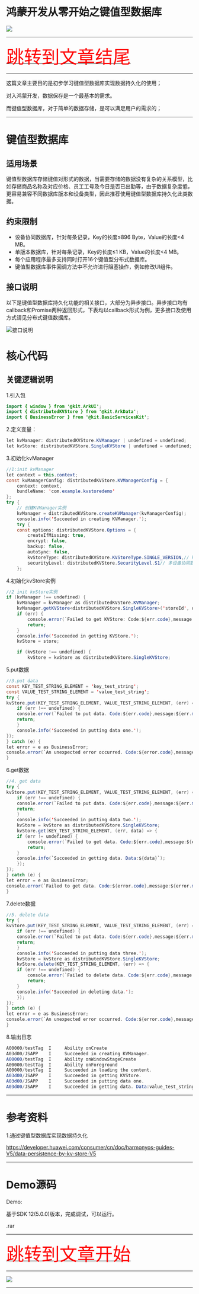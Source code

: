 # 鸿蒙开发从零开始之键值型数据库

<img src="../image/flower_011.png">


---

[<font face='黑体' color=#ff0000 size=40 >跳转到文章结尾</font>](#Demo源码)

---

这篇文章主要目的是初步学习键值型数据库实现数据持久化的使用；


对入鸿蒙开发，数据保存是一个最基本的需求。

而键值型数据库，对于简单的数据存储，是可以满足用户的需求的；

---

# 键值型数据库

## 适用场景
键值型数据库存储键值对形式的数据，当需要存储的数据没有复杂的关系模型，比如存储商品名称及对应价格、员工工号及今日是否已出勤等，由于数据复杂度低，更容易兼容不同数据库版本和设备类型，因此推荐使用键值型数据库持久化此类数据。


## 约束限制
- 设备协同数据库，针对每条记录，Key的长度≤896 Byte，Value的长度<4 MB。
- 单版本数据库，针对每条记录，Key的长度≤1 KB，Value的长度<4 MB。
- 每个应用程序最多支持同时打开16个键值型分布式数据库。
- 键值型数据库事件回调方法中不允许进行阻塞操作，例如修改UI组件。

## 接口说明

以下是键值型数据库持久化功能的相关接口，大部分为异步接口。异步接口均有callback和Promise两种返回形式，下表均以callback形式为例，更多接口及使用方式请见分布式键值数据库。

![接口说明](接口说明.png)


# 核心代码


## 关键逻辑说明


1.引入包

```java
import { window } from '@kit.ArkUI';
import { distributedKVStore } from '@kit.ArkData';
import { BusinessError } from '@kit.BasicServicesKit';
```

2.定义变量：

```java
let kvManager: distributedKVStore.KVManager | undefined = undefined;
let kvStore: distributedKVStore.SingleKVStore | undefined = undefined;
```

3.初始化kvManager
```java
//1:init kvManager
let context = this.context;
const kvManagerConfig: distributedKVStore.KVManagerConfig = {
    context: context,
    bundleName: 'com.example.kvstoredemo'
};
try {
    // 创建KVManager实例
    kvManager = distributedKVStore.createKVManager(kvManagerConfig);
    console.info('Succeeded in creating KVManager.');
    try {
    const options: distributedKVStore.Options = {
        createIfMissing: true,
        encrypt: false,
        backup: false,
        autoSync: false,
        kvStoreType: distributedKVStore.KVStoreType.SINGLE_VERSION,// kvStoreType不填时，默认创建多设备协同数据库
        securityLevel: distributedKVStore.SecurityLevel.S1// 多设备协同数据库：kvStoreType: distributedKVStore.KVStoreType.DEVICE_COLLABORATION,
    };
```


4.初始化kvStore实例

```java
//2 init kvStore实例
if (kvManager !== undefined) {
    kvManager = kvManager as distributedKVStore.KVManager;
    kvManager.getKVStore<distributedKVStore.SingleKVStore>('storeId', options, (err, store: distributedKVStore.SingleKVStore) => {
    if (err) {
        console.error(`Failed to get KVStore: Code:${err.code},message:${err.message}`);
        return;
    }
    console.info('Succeeded in getting KVStore.');
    kvStore = store;

    if (kvStore !== undefined) {
        kvStore = kvStore as distributedKVStore.SingleKVStore;
```

5.put数据

```java
//3.put data
const KEY_TEST_STRING_ELEMENT = 'key_test_string';
const VALUE_TEST_STRING_ELEMENT = 'value_test_string';
try {
kvStore.put(KEY_TEST_STRING_ELEMENT, VALUE_TEST_STRING_ELEMENT, (err) => {
    if (err !== undefined) {
    console.error(`Failed to put data. Code:${err.code},message:${err.message}`);
    return;
    }
    console.info('Succeeded in putting data one.');
});
} catch (e) {
let error = e as BusinessError;
console.error(`An unexpected error occurred. Code:${error.code},message:${error.message}`);
}
```



6.get数据

```java
//4. get data
try {
kvStore.put(KEY_TEST_STRING_ELEMENT, VALUE_TEST_STRING_ELEMENT, (err) => {
    if (err !== undefined) {
    console.error(`Failed to put data. Code:${err.code},message:${err.message}`);
    return;
    }
    console.info('Succeeded in putting data two.');
    kvStore = kvStore as distributedKVStore.SingleKVStore;
    kvStore.get(KEY_TEST_STRING_ELEMENT, (err, data) => {
    if (err != undefined) {
        console.error(`Failed to get data. Code:${err.code},message:${err.message}`);
        return;
    }
    console.info(`Succeeded in getting data. Data:${data}`);
    });
});
} catch (e) {
let error = e as BusinessError;
console.error(`Failed to get data. Code:${error.code},message:${error.message}`);
}
```



7.delete数据

```java
//5. delete data
try {
kvStore.put(KEY_TEST_STRING_ELEMENT, VALUE_TEST_STRING_ELEMENT, (err) => {
    if (err !== undefined) {
    console.error(`Failed to put data. Code:${err.code},message:${err.message}`);
    return;
    }
    console.info('Succeeded in putting data three.');
    kvStore = kvStore as distributedKVStore.SingleKVStore;
    kvStore.delete(KEY_TEST_STRING_ELEMENT, (err) => {
    if (err !== undefined) {
        console.error(`Failed to delete data. Code:${err.code},message:${err.message}`);
        return;
    }
    console.info('Succeeded in deleting data.');
    });
});
} catch (e) {
let error = e as BusinessError;
console.error(`An unexpected error occurred. Code:${error.code},message:${error.message}`);
}
```



8.输出日志

```java
A00000/testTag  I     Ability onCreate
A03d00/JSAPP    I     Succeeded in creating KVManager.
A00000/testTag  I     Ability onWindowStageCreate
A00000/testTag  I     Ability onForeground
A00000/testTag  I     Succeeded in loading the content.
A03d00/JSAPP    I     Succeeded in getting KVStore.
A03d00/JSAPP    I     Succeeded in putting data one.
A03d00/JSAPP    I     Succeeded in getting data. Data:value_test_string
```


---

# 参考资料

1.通过键值型数据库实现数据持久化

https://developer.huawei.com/consumer/cn/doc/harmonyos-guides-V5/data-persistence-by-kv-store-V5


---

# Demo源码

Demo:

基于SDK 12(5.0.0)版本，完成调试，可以运行。

.rar

---

[<font face='黑体' color=#ff0000 size=40 >跳转到文章开始</font>](#鸿蒙开发从零开始之键值型数据库)

---

<img src="../image/harmony_os_001.png">

---

